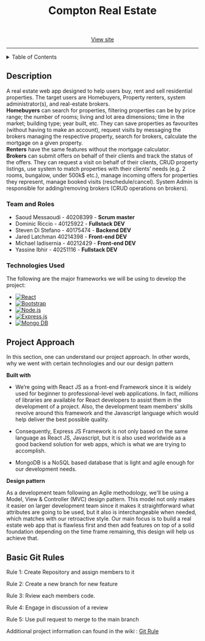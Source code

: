 <div align="center"> 
  
<h1>Compton Real Estate</h1>
<br/>
<p><a href="https://www.centris.ca/en">View site</a></p>

</div>
<hr/>

<!-- TABLE OF CONTENTS -->
<details>
  <summary>Table of Contents</summary>
  <ol>
    <li>
      <a href="#description">Description</a>
      <ul>
	<li><a href="#team-and-roles">Team & Roles</a></li>
        <li><a href="#technologies-used">Technologies Used</a></li>
      </ul>
    </li>
    <li><a href="#project-approach">Project Approach</a></li>
    <li>
      <a href="#getting-started">Getting Started</a>
      <ul>
        <li><a href="#prerequisites">Prerequisites</a></li>
        <li><a href="#installation">Installation</a></li>
      </ul>
    </li>
   
  </ol>
</details>

<!-- ABOUT THE PROJECT -->
## Description

A real estate web app designed to help users buy, rent and sell residential properties. The target users are Homebuyers, Property renters,  system administrator(s), and real-estate brokers. 
<br/> 
<strong>Homebuyers</strong> can search for properties,  filtering properties can be by price range; the number of rooms; living and lot area dimensions; time in the market; building type; year built, etc. They can save properties as favourites (without having to make an account), request visits by messaging the brokers managing the respective property, search for brokers, calculate the mortgage on a given property.<br/>
	<strong>Renters</strong> have the same features without the mortgage calculator.
<br/> <strong>Brokers</strong> can submit offers on behalf of their clients and track the status of the offers. They can request a visit on behalf of their clients, CRUD property listings, use system to match properties with their clients’ needs (e.g. 2 rooms, bungalow, under 500k$ etc.), manage incoming offers for properties they represent, manage booked visits (reschedule/cancel).
	System Admin is responsible for adding/removing brokers (CRUD operations on brokers). 

<!-- Team & Roles --> 
### Team and Roles
* Saoud Messaoudi - 40208399 - <strong>Scrum master</strong>
* Dominic Riccio - 40125922  - <strong>Fullstack DEV</strong>
* Steven Di Stefano - 40175474 - <strong>Backend DEV</strong>
* Jared Latchman 40214398 - <strong>Front-end DEV</strong>
* Michael Iadisernia - 40212429 - <strong>Front-end DEV</strong>
* Yassine Ibhir - 40251116 - <strong>Fullstack DEV</strong>

<!-- TECHNOLOGIES USED --> 
### Technologies Used 

The following are the major frameworks we will be using to develop the project:
* [![React][React.js]][React-url]
* [![Bootstrap][Bootstrap.com]][Bootstrap-url]
* [![Node.js][NodeJS]][NodeJS-url]
* [![Express.js][Express.js]][Express-url]
* [![Mongo DB][MongoDB]][MongoDB-url]

<!-- PROJECT APPROACH -->

## Project Approach

In this section, one can understand our project approach. In other words, why we went with certain technologies and our our design pattern

<strong>Built with</strong>

* We’re going with React JS as a front-end Framework since it is widely used for beginner to professional-level web applications. In fact, millions of libraries are available for React developers to assist them in the development of a project. Also, the development team members' skills revolve around this framework and the Javascript language which would help deliver the best possible quality.
  
* Consequently, Express JS Framework is not only based on the same language as React JS, Javascript, but it is also used worldwide as a good backend solution for web apps, which is what we are trying to accomplish.
  
* MongoDB is a NoSQL based database that is light and agile enough for our development needs.

<strong>Design pattern</strong>

As a development team following an Agile methodology, we'll be using a Model, View & Controller (MVC) design pattern. This model not only makes it easier on larger development team since it makes it straightforward what attributes are going to be used, but it also is interchangeable when needed, which matches with our retroactive style. Our  main focus is to build a real estate web app that is flawless first and then add features on top of a solid foundation depending on the time frame remaining, this design will help us achieve that.








[React.js]: https://img.shields.io/badge/React-20232A?style=for-the-badge&logo=react&logoColor=61DAFB
[React-url]: https://reactjs.org/
[Bootstrap.com]: https://img.shields.io/badge/Bootstrap-563D7C?style=for-the-badge&logo=bootstrap&logoColor=white
[Bootstrap-url]: https://getbootstrap.com
[Express.js]:https://img.shields.io/badge/express.js-%23404d59.svg?style=for-the-badge&logo=express&logoColor=%2361DAFB
[Express-url]:https://expressjs.com/
[NodeJS]:https://img.shields.io/badge/node.js-6DA55F?style=for-the-badge&logo=node.js&logoColor=white
[NodeJS-url]:https://nodejs.org/en
[MongoDB]:https://img.shields.io/badge/MongoDB-%234ea94b.svg?style=for-the-badge&logo=mongodb&logoColor=white
[MongoDB-url]:https://www.mongodb.com/

## Basic Git Rules

Rule 1: Create Repository and assign members to it

Rule 2: Create a new branch for new feature

Rule 3: Rview each members code.

Rule 4: Engage in discussion of a review

Rule 5: Use pull request to merge to the main branch

Additional project information can found in the wiki : [Git Rule](https://github.com/Yibhir0/compton-soen341projectF2023/wiki/Appendix-D.-Git-Rule)
